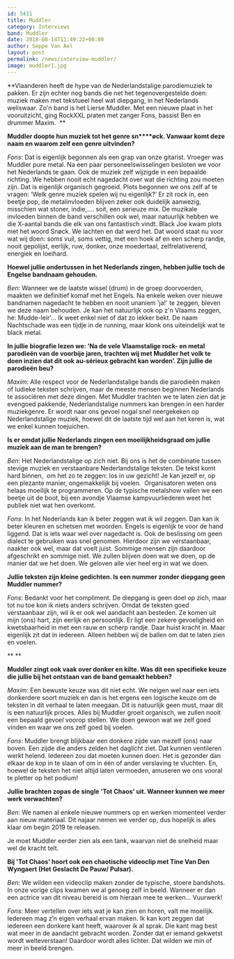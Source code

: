 ```yaml
---
id: 5411
title: Muddler
category: Interviews
band: Muddler
date: 2018-08-14T11:49:22+00:00
author: Seppe Van Ael
layout: post
permalink: /news/interview-muddler/
image: muddler1.jpg
---
```

**Vlaanderen heeft de hype van de Nederlandstalige parodiemuziek te pakken. Er zijn echter nog bands die net het tegenovergestelde doen: muziek maken met tekstueel heel wat diepgang, in het Nederlands weliswaar. Zo'n band is het Lierse Muddler. Met een nieuwe plaat in het vooruitzicht, ging RockXXL praten met zanger Fons, bassist Ben en drummer Maxim.  **

**Muddler doopte hun muziek tot het genre sn****øck. Vanwaar komt deze naam en waarom zelf een genre uitvinden?**

_Fons_: Dat is eigenlijk begonnen als een grap van onze gitarist. Vroeger was Muddler pure metal. Na een paar personeelswisselingen besloten we voor het Nederlands te gaan. Ook de muziek zelf wijzigde in een bepaalde richting. We hebben nooit echt nagedacht over wat die richting zou moeten zijn. Dat is eigenlijk organisch gegroeid. Plots begonnen we ons zelf af te vragen: ‘Welk genre muziek spelen wij nu eigenlijk?’ Er zit rock in, een beetje pop, de metalinvloeden blijven zeker ook duidelijk aanwezig, misschien wat stoner, indie,&#8230;. soit, een serieuze mix. De muzikale invloeden binnen de band verschillen ook wel, maar natuurlijk hebben we die X-aantal bands die elk van ons fantastisch vindt. Black Joe kwam plots met het woord Snøck. We lachten en dat werd het. Dat woord staat nu voor wat wij doen: soms vuil, soms vettig, met een hoek af en een scherp randje, nooit gepolijst, eerlijk, ruw, donker, onze moedertaal, zelfrelativerend, energiek en loeihard.

**Hoewel jullie ondertussen in het Nederlands zingen, hebben jullie toch de Engelse bandnaam gehouden.**

_Ben_: Wanneer we de laatste wissel (drum) in de groep doorvoerden, maakten we definitief komaf met het Engels. Na enkele weken over nieuwe bandnamen nagedacht te hebben en nooit unaniem 'ja!' te zeggen, bleven we deze naam behouden. Je kan het natuurlijk ook op z'n Vlaams zeggen, he: Mudde-leir'&#8230; Ik weet enkel niet of dat zo lekker bekt. De naam Nachtschade was een tijdje in de running, maar klonk ons uiteindelijk wat te black metal.

**In jullie biografie lezen we: ‘Na de vele Vlaamstalige rock- en metal parodieën van de voorbije jaren, trachten wij met Muddler het volk te doen inzien dat dit ook au-sérieux gebracht kan worden’. Zijn jullie de parodieën beu?**

_Maxim_: Alle respect voor de Nederlandstalige bands die parodieën maken of ludieke teksten schrijven, maar de meeste mensen beginnen Nederlands te associëren met deze dingen. Met Muddler trachten we te laten zien dat je evengoed pakkende, Nederlandstalige nummers kan brengen in een harder muziekgenre. Er wordt naar ons gevoel nogal snel neergekeken op Nederlandstalige muziek, hoewel dit de laatste tijd wel aan het keren is, wat we enkel kunnen toejuichen.

**Is er omdat jullie Nederlands zingen een moeilijkheidsgraad om jullie muziek aan de man te brengen?**

_Ben_: Het Nederlandstalige op zich niet. Bij ons is het de combinatie tussen stevige muziek en verstaanbare Nederlandstalige teksten. De tekst komt hard binnen,  om het zo te zeggen: los in uw gezicht! Je kan jezelf er, op een plezante manier, ongemakkelijk bij voelen.  Organisatoren weten ons helaas moeilijk te programmeren. Op de typische metalshow vallen we een beetje uit de boot, bij een avondje Vlaamse kampvuurliederen weet het publiek niet wat hen overkomt.

_Fons_: In het Nederlands kan ik beter zeggen wat ik wil zeggen. Dan kan ik beter kleuren en schetsen met woorden. Engels is eigenlijk te voor de hand liggend. Dat is iets waar wel over nagedacht is. Ook de beslissing om geen dialect te gebruiken was snel genomen. Hierdoor zijn we verstaanbaar, naakter ook wel, maar dat voelt juist. Sommige mensen zijn daardoor afgeschrikt en sommige niet. We zullen blijven doen wat we doen, op de manier dat we het doen. We geloven alle vier heel erg in wat we doen.

**Jullie teksten zijn kleine gedichten. Is een nummer zonder diepgang geen Muddler nummer?** 

_Fons_: Bedankt voor het compliment. De diepgang is geen doel op zich, maar tot nu toe kon ik niets anders schrijven. Omdat de teksten goed verstaanbaar zijn, wil ik er ook wel aandacht aan besteden. Ze komen uit mijn (ons) hart, zijn eerlijk en persoonlijk. Er ligt een zekere gevoeligheid en kwetsbaarheid in met een rauw en scherp randje. Daar huist kracht in. Maar eigenlijk zit dat in iedereen. Alleen hebben wij de ballen om dat te laten zien en voelen.

** **

**Muddler zingt ook vaak over donker en kilte. Was dit een specifieke keuze die jullie bij het ontstaan van de band gemaakt hebben?** 

_Maxim_: Een bewuste keuze was dit niet echt. We neigen wel naar een iets donkerdere soort muziek en dan is het ergens een logische keuze om de teksten in dit verhaal te laten meegaan. Dit is natuurlijk geen must, maar dit is een natuurlijk proces. Alles bij Muddler groeit organisch, we zullen nooit een bepaald gevoel voorop stellen. We doen gewoon wat we zelf goed vinden en waar we ons zelf goed bij voelen.

_Fons_: Muddler brengt blijkbaar een donkere zijde van mezelf (ons) naar boven. Een zijde die anders zelden het daglicht ziet. Dat kunnen ventileren werkt helend. Iedereen zou dat moeten kunnen doen. Het is gezonder dan elkaar de kop in te slaan of om in één of ander verslaving te vluchten. En, hoewel de teksten het niet altijd laten vermoeden, amuseren we ons vooral te pletter op het podium!

**Jullie brachten zopas de single 'Tot Chaos' uit. Wanneer kunnen we meer werk verwachten?**

_Ben_: We namen al enkele nieuwe nummers op en werken momenteel verder aan nieuw materiaal. Dit najaar nemen we verder op, dus hopelijk is alles klaar om begin 2019 te releasen.
  
Je moet Muddler eerder zien als een tank, waarvan niet de snelheid maar wel de kracht telt.

**Bij 'Tot Chaos' hoort ook een chaotische videoclip met Tine Van Den Wyngaert (Het Geslacht De Pauw/ Pulsar).** 

_Ben_: We wilden een videoclip maken zonder de typische, stoere bandshots. In onze vorige clips kwamen we al genoeg zelf in beeld. Wanneer er dan een actrice van dit niveau bereid is om hieraan mee te werken… Vuurwerk!

_Fons_: Meer vertellen over iets wat je kan zien en horen, valt me moeilijk. Iedereen mag z’n eigen verhaal ervan maken. Ik kan kort zeggen dat iedereen een donkere kant heeft, waarover ik al sprak. Die kant mag best wat meer in de aandacht gebracht worden. Zonder dat er iemand gekwetst wordt welteverstaan! Daardoor wordt alles lichter. Dat wilden we min of meer in beeld brengen.
